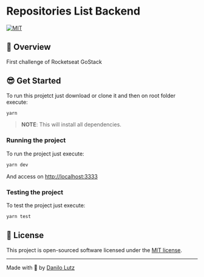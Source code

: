 # Repositories List Backend

[![MIT](https://img.shields.io/github/license/danilolutz/desafios-conceitos-node)](https://img.shields.io/github/license/danilolutz/desafios-conceitos-node)

## :rocket: Overview

First challenge of Rocketseat GoStack

## :sunglasses: Get Started

To run this projetct just download or clone it and then on root folder execute:

```bash
yarn
```

> **NOTE**: This will install all dependencies.

### Running the project

To run the project just execute:

```bash
yarn dev
```

And access on <http://localhost:3333>

### Testing the project

To test the project just execute:

```bash
yarn test
```

## :scroll: License

This project is open-sourced software licensed under the [MIT license](https://opensource.org/licenses/MIT).

---

Made with :purple_heart: by [Danilo Lutz](https://www.linkedin.com/in/danilolutz/)